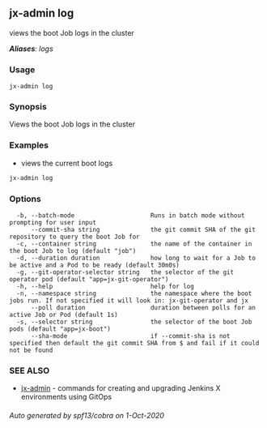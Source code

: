 ## jx-admin log

views the boot Job logs in the cluster

***Aliases**: logs*

### Usage

```
jx-admin log
```

### Synopsis

Views the boot Job logs in the cluster

### Examples

  * views the current boot logs
  
  ```bash
  jx-admin log
  ```

### Options

```
  -b, --batch-mode                     Runs in batch mode without prompting for user input
      --commit-sha string              the git commit SHA of the git repository to query the boot Job for
  -c, --container string               the name of the container in the boot Job to log (default "job")
  -d, --duration duration              how long to wait for a Job to be active and a Pod to be ready (default 30m0s)
  -g, --git-operator-selector string   the selector of the git operator pod (default "app=jx-git-operator")
  -h, --help                           help for log
  -n, --namespace string               the namespace where the boot jobs run. If not specified it will look in: jx-git-operator and jx
      --poll duration                  duration between polls for an active Job or Pod (default 1s)
  -s, --selector string                the selector of the boot Job pods (default "app=jx-boot")
      --sha-mode                       if --commit-sha is not specified then default the git commit SHA from $ and fail if it could not be found
```

### SEE ALSO

* [jx-admin](jx-admin.md)	 - commands for creating and upgrading Jenkins X environments using GitOps

###### Auto generated by spf13/cobra on 1-Oct-2020
